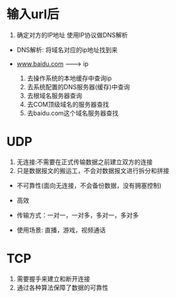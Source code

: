 # 输入url后

1. 确定对方的IP地址 使用IP协议做DNS解析
- DNS解析:
  将域名对应的ip地址找到来

- www.baidu.com   --->  ip
  1. 去操作系统的本地缓存中查询ip
  2. 去系统配置的DNS服务器(缓存)中查询
  3. 去根域名服务器查询
  4. 去COM顶级域名的服务器查找
  5. 去baidu.com这个域名服务器查找


# UDP
1. 无连接:不需要在正式传输数据之前建立双方的连接
2. 只是数据报文的搬运工，不会对数据报文进行拆分和拼接

- 不可靠性(面向无连接，不会备份数据，没有拥塞控制)
- 高效

- 传输方式：一对一，一对多，多对一，多对多

- 使用场景: 直播，游戏，视频通话




  


# TCP
1. 需要握手来建立和断开连接
2. 通过各种算法保障了数据的可靠性

